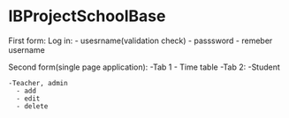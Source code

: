 # IBProjectSchoolBase

First form:
  Log in:
    - usesrname(validation check)
    - passsword
    - remeber username



Second form(single page application):
  -Tab 1 - Time table
  -Tab 2:
    -Student
    
    -Teacher, admin
      - add
      - edit
      - delete
      

